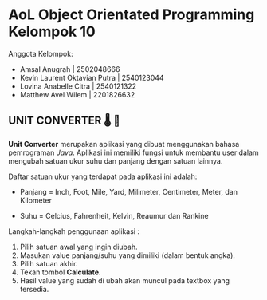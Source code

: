 # AoL Object Orientated Programming Kelompok 10
Anggota Kelompok:
- Amsal Anugrah                 | 2502048666
- Kevin Laurent Oktavian Putra  | 2540123044
- Lovina Anabelle Citra         | 2540121322
- Matthew Avel Wilem            | 2201826632

## UNIT CONVERTER 🌡️ 📏
**Unit Converter** merupakan aplikasi yang dibuat menggunakan bahasa pemrograman *Java*. Aplikasi ini memiliki fungsi untuk membantu user dalam mengubah satuan ukur suhu dan panjang dengan satuan lainnya.

Daftar satuan ukur yang terdapat pada aplikasi ini adalah:

* Panjang = Inch, Foot, Mile, Yard, Milimeter, Centimeter, Meter, dan Kilometer

* Suhu = Celcius, Fahrenheit, Kelvin, Reaumur dan Rankine

Langkah-langkah penggunaan aplikasi :
1. Pilih satuan awal yang ingin diubah.
2. Masukan value panjang/suhu yang dimiliki (dalam bentuk angka).
3. Pilih satuan akhir.
4. Tekan tombol **Calculate**.
5. Hasil value yang sudah di ubah akan muncul pada textbox yang tersedia.
